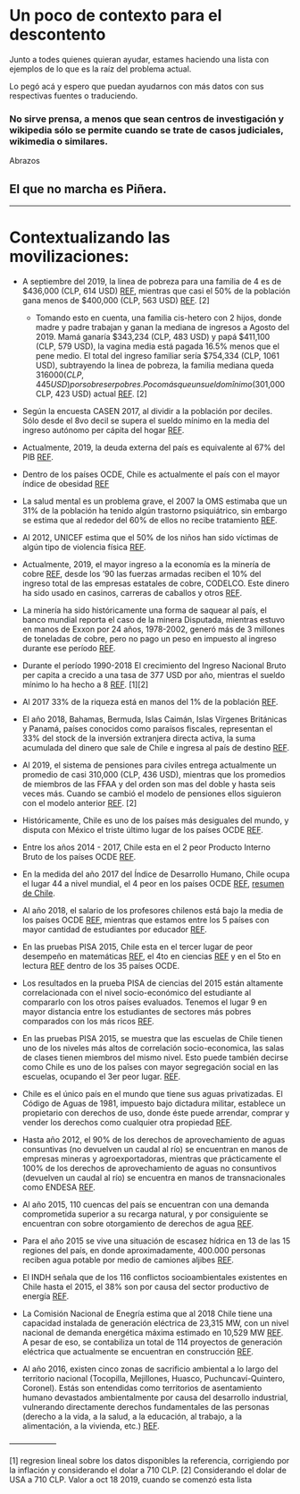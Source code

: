 # Un poco de contexto para el descontento

Junto a todes quienes quieran ayudar, estames haciendo una lista con ejemplos de lo que es la raíz del problema actual.

Lo pegó acá y espero que puedan ayudarnos con más datos con sus respectivas fuentes o traduciendo.

### No sirve prensa, a menos que sean centros de investigación y wikipedia sólo se permite cuando se trate de casos judiciales, wikimedia o similares.

Abrazos

## El que no marcha es Piñera.

---

# **Contextualizando las movilizaciones**:


* A septiembre del 2019, la linea de pobreza para una familia de 4 es de $436,000 (CLP, 614 USD) [REF](http://observatorio.ministeriodesarrollosocial.gob.cl/layout/doc/ipc/Valor_CBA_y_LPs_19.09.pdf), mientras que casi el 50% de la población gana menos de $400,000 (CLP, 563 USD) [REF](http://www.fundacionsol.cl/estudios/losverdaderos-salarios-de-chile-2018/). [2]

    * Tomando esto en cuenta, una familia cis-hetero con 2 hijos, donde madre y padre trabajan y ganan la mediana de ingresos a Agosto del 2019. Mamá ganaría $343,234 (CLP, 483 USD) y papá $411,100 (CLP, 579 USD), la vagina media está pagada 16.5% menos que el pene medio. El total del ingreso familiar sería $754,334 (CLP, 1061 USD), subtrayendo la linea de pobreza, la familia mediana queda $316000 (CLP, 445 USD) por sobre ser pobres. Poco más que un sueldo mînimo ($301,000 CLP, 423 USD) actual [REF](https://ine.cl/prensa/detalle-prensa/2019/08/13/ingreso-laboral-promedio-mensual-en-chile-fue-de-$573.964-en-2018). [2]


* Según la encuesta CASEN 2017, al dividir a la población por deciles. Sólo desde el 8vo decil se supera el sueldo mínimo en la media del ingreso autónomo per cápita del hogar [REF](http://observatorio.ministeriodesarrollosocial.gob.cl/casen-multidimensional/casen/casen_2017.php).

* Actualmente, 2019, la deuda externa del país es equivalente al 67% del PIB [REF](https://www.bcentral.cl/deuda-externa).

* Dentro de los países OCDE, Chile es actualmente el país con el mayor índice de obesidad [REF](https://data.oecd.org/chart/5ILm)

* La salud mental es un problema grave, el 2007 la OMS estimaba que un 31% de la población ha tenido algún trastorno psiquiátrico, sin embargo se estima que al rededor del 60% de ellos no recibe tratamiento [REF](https://www.who.int/mental_health/policy/country/chile/en/).

* Al 2012, UNICEF estima que el 50% de los niños han sido víctimas de algún tipo de violencia física [REF](https://unicef.cl/web/tabla-5-indicadores-para-la-dimension-proteccion/).

* Actualmente, 2019, el mayor ingreso a la economía es la minería de cobre [REF](https://en.wikipedia.org/wiki/Economy_of_Chile#/media/File:Tree_map_export_2009_Chile.jpeg), desde los ’90 las fuerzas armadas reciben el 10% del ingreso total de las empresas estatales de cobre, CODELCO. Este dinero ha sido usado en casinos, carreras de caballos y otros [REF](https://es.wikipedia.org/wiki/Milicogate).

* La minería ha sido históricamente una forma de saquear al país, el banco mundial reporta el caso de la minera Disputada, mientras estuvo en manos de Exxon por 24 años, 1978-2002, generó más de 3 millones de toneladas de cobre, pero no pago un peso en impuesto al ingreso durante ese período [REF](https://siteresources.worldbank.org/INTOGMC/Resources/336099-1156955107170/miningroyaltiespublication.pdf).

* Durante el período 1990-2018 El crecimiento del Ingreso Nacional Bruto per capita a crecido a una tasa de 377 USD por año, mientras el sueldo mínimo lo ha hecho a 8 [REF](https://data.worldbank.org/country/chile). [1][2]

* Al 2017 33% de la riqueza está en manos del 1% de la población [REF](http://www.fundacionsol.cl/2017/07/banco-central-quintil-mas-rico-concentra-72-la-riqueza-chile/).

* El año 2018, Bahamas, Bermuda, Islas Caimán, Islas Vírgenes Británicas y Panamá, países conocidos como paraísos fiscales, representan el 33% del stock de la inversión extranjera directa activa, la suma acumulada del dinero que sale de Chile e ingresa al país de destino [REF](https://si3.bcentral.cl/estadisticas/Principal1/Estudios/SE/BDP/IED.html).

* Al 2019, el sistema de pensiones para civiles entrega actualmente un promedio de casi 310,000 (CLP, 436 USD), mientras que los promedios de miembros de las FFAA y del orden son mas del doble y hasta seis veces más. Cuando se cambió el modelo de pensiones ellos siguieron con el modelo anterior [REF](http://www.fundacionsol.cl/estudios/pensiones-por-la-fuerza-2019/). [2]

* Históricamente, Chile es uno de los países más desiguales del mundo, y disputa con México el triste último lugar de los países OCDE [REF](https://data.oecd.org/chart/5Ivh).

* Entre los años 2014 - 2017, Chile esta en el 2 peor Producto Interno Bruto de los países OCDE [REF](https://data.oecd.org/chart/5IL8).

* En la medida del año 2017 del Índice de Desarrollo Humano, Chile ocupa el lugar 44 a nivel mundial, el 4 peor en los países OCDE [REF](http://hdr.undp.org/en/data), [resumen de Chile](http://hdr.undp.org/en/countries/profiles/CHL).

* Al año 2018, el salario de los profesores chilenos está bajo la media de los países OCDE [REF](https://data.oecd.org/teachers/teachers-salaries.htm), mientras que estamos entre los 5 países con mayor cantidad de estudiantes por educador [REF](https://data.oecd.org/chart/5IGj).

* En las pruebas PISA 2015, Chile esta en el tercer lugar de peor desempeño en matemáticas [REF](https://data.oecd.org/chart/5IGk), el 4to en ciencias [REF](https://data.oecd.org/chart/5IGm) y en el 5to en lectura [REF](https://data.oecd.org/chart/5IKW) dentro de los 35 países OCDE.

* Los resultados en la prueba PISA de ciencias del 2015 están altamente correlacionada con el nivel socio-económico del estudiante al compararlo con los otros países evaluados. Tenemos el lugar 9 en mayor distancia entre los estudiantes de sectores más pobres comparados con los más ricos [REF](http://gpseducation.oecd.org/CountryProfile?primaryCountry=CHL&treshold=10&topic=PI).

* En las pruebas PISA 2015, se muestra que las escuelas de Chile tienen uno de los niveles más altos de correlación socio-economica, las salas de clases tienen miembros del mismo nivel. Esto puede también decirse como Chile es uno de los paîses con mayor segregación social en las escuelas, ocupando el 3er peor lugar. [REF](http://gpseducation.oecd.org/CountryProfile?primaryCountry=CHL&treshold=10&topic=PI).

* Chile es el único país en el mundo que tiene sus aguas privatizadas. El Código de Aguas de 1981, impuesto bajo dictadura militar, establece un propietario con derechos de uso, donde éste puede arrendar, comprar y vender los derechos como cualquier otra propiedad [REF](https://www.leychile.cl/Navegar?idNorma=5605).

* Hasta año 2012, el 90% de los derechos de aprovechamiento de aguas consuntivas (no devuelven un caudal al río) se encuentran en manos de empresas mineras y agroexportadoras, mientras que prácticamente el 100% de los derechos de aprovechamiento de aguas no consuntivos (devuelven un caudal al río) se encuentra en manos de transnacionales como ENDESA [REF](https://ciperchile.cl/2012/02/17/la-privatizacion-de-las-aguas-en-chile-viola-los-derechos-humanos/).

* Al año 2015, 110 cuencas del país se encuentran con una demanda comprometida superior a su recarga natural, y por consiguiente se encuentran con sobre otorgamiento de derechos de agua [REF](https://www.interior.gob.cl/media/2015/04/recursos_hidricos.pdf).

* Para el año 2015 se vive una situación de escasez hídrica en 13 de las 15 regiones del país, en donde aproximadamente, 400.000 personas reciben agua potable por medio de camiones aljibes [REF](https://www.interior.gob.cl/media/2015/04/recursos_hidricos.pdf).

* El INDH señala que de los 116 conflictos socioambientales existentes en Chile hasta el 2015, el 38% son por causa del sector productivo de energía [REF](mapaconflictos.indh.cl).

* La Comisión Nacional de Enegría estima que al 2018 Chile tiene una capacidad instalada de generación eléctrica de 23,315 MW, con un nivel nacional de demanda energética máxima estimado en 10,529 MW [REF](https://www.cne.cl/wp-content/uploads/2019/04/Anuario-CNE-2018.pdf). A pesar de eso, se contabiliza un total de 114 proyectos de generación eléctrica que actualmente se encuentran en construcción [REF](https://mapaconflictos.indh.cl).

* Al año 2016, existen cinco zonas de sacrificio ambiental a lo largo del territorio nacional (Tocopilla, Mejillones, Huasco, Puchuncaví-Quintero, Coronel). Estás son entendidas como territorios de asentamiento humano devastados ambientalmente por causa del desarrollo industrial, vulnerando directamente derechos fundamentales de las personas (derecho a la vida, a la salud, a la educación, al trabajo, a la alimentación, a la vivienda, etc.)
[REF](https://www.terram.cl/2016/02/infografias-conoce-las-zonas-de-sacrificio-ambiental-del-pais-2/).


——————

[1] regresion lineal sobre los datos disponibles la referencia, corrigiendo por la inflación y considerando el dolar a 710 CLP.
[2] Considerando el dolar de USA a 710 CLP. Valor a oct 18 2019, cuando se comenzó esta lista
